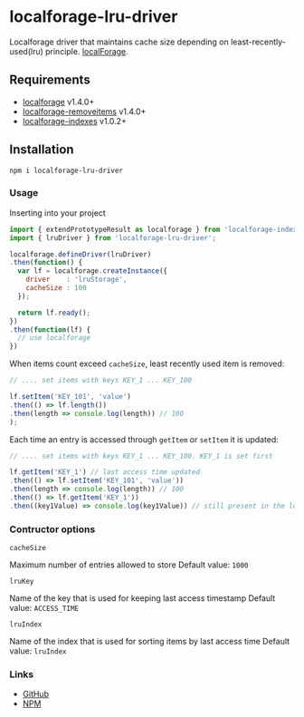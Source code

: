 localforage-lru-driver
==============================

Localforage driver that maintains cache size depending on least-recently-used(lru) principle.
[localForage](https://github.com/mozilla/localForage).

## Requirements

* [localforage](https://github.com/mozilla/localForage) v1.4.0+
* [localforage-removeitems](https://github.com/localForage/localForage-removeItems) v1.4.0+
* [localforage-indexes](https://github.com/liqwid/localforage-indexes) v1.0.2+

## Installation
`npm i localforage-lru-driver`

### Usage

Inserting into your project

```js
import { extendPrototypeResult as localforage } from 'localforage-indexes';
import { lruDriver } from 'localforage-lru-driver';

localforage.defineDriver(lruDriver)
.then(function() {
  var lf = localforage.createInstance({
    driver    : 'lruStorage',
    cacheSize : 100
  });

  return lf.ready();
})
.then(function(lf) {
  // use localforage
})
```

When items count exceed `cacheSize`, least recently used item is removed:

```js
// .... set items with keys KEY_1 ... KEY_100

lf.setItem('KEY_101', 'value')
.then(() => lf.length())
.then(length => console.log(length)) // 100
);
```

Each time an entry is accessed through `getItem` or `setItem` it is updated:

```js
// .... set items with keys KEY_1 ... KEY_100. KEY_1 is set first

lf.getItem('KEY_1') // last access time updated
.then(() => lf.setItem('KEY_101', 'value'))
.then(length => console.log(length)) // 100
.then(() => lf.getItem('KEY_1'))
.then((key1Value) => console.log(key1Value)) // still present in the localforage
```

### Contructor options

`cacheSize`

Maximum number of entries allowed to store
Default value: `1000`

`lruKey`

Name of the key that is used for keeping last access timestamp
Default value: `ACCESS_TIME`

`lruIndex`

Name of the index that is used for sorting items by last access time
Default value: `lruIndex`

### Links

* [GitHub](https://github.com/liqwid/localforage-lru-driver)
* [NPM](https://www.npmjs.com/package/localforage-lru-driver)
